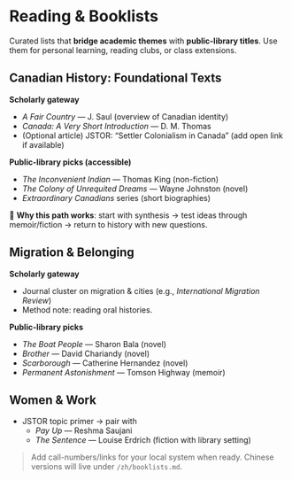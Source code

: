 # Reading & Booklists

Curated lists that **bridge academic themes** with **public-library titles**. Use them for personal learning, reading clubs, or class extensions.

## Canadian History: Foundational Texts
**Scholarly gateway**
- *A Fair Country* — J. Saul (overview of Canadian identity)
- *Canada: A Very Short Introduction* — D. M. Thomas
- (Optional article) JSTOR: “Settler Colonialism in Canada” (add open link if available)

**Public-library picks (accessible)**
- *The Inconvenient Indian* — Thomas King (non-fiction)
- *The Colony of Unrequited Dreams* — Wayne Johnston (novel)
- *Extraordinary Canadians* series (short biographies)

📝 **Why this path works**: start with synthesis → test ideas through memoir/fiction → return to history with new questions.

## Migration & Belonging
**Scholarly gateway**
- Journal cluster on migration & cities (e.g., *International Migration Review*)  
- Method note: reading oral histories.

**Public-library picks**
- *The Boat People* — Sharon Bala (novel)  
- *Brother* — David Chariandy (novel)  
- *Scarborough* — Catherine Hernandez (novel)  
- *Permanent Astonishment* — Tomson Highway (memoir)

## Women & Work
- JSTOR topic primer → pair with
  - *Pay Up* — Reshma Saujani
  - *The Sentence* — Louise Erdrich (fiction with library setting)

> Add call-numbers/links for your local system when ready. Chinese versions will live under `/zh/booklists.md`.